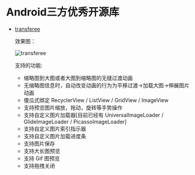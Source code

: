 # Android三方优秀开源库

- [transferee](./https://github.com/Hitomis/transferee)

  效果图：

  ![transferee](./gif/transferee.gif)

  支持的功能:

  - 缩略图到大图或者大图到缩略图的无缝过渡动画
  - 无缩略图信息时，自动改变动画的行为为平移过渡->加载大图->伸展图片动画
  - 傻瓜式绑定 RecyclerView / ListView / GridView / ImageView
  - 支持预览图片缩放，拖动，旋转等手势操作
  - 支持自定义图片加载器[目前已经有 UniversalImageLoader / GlideImageLoader / PicassoImageLoader]
  - 支持自定义图片索引指示器
  - 支持自定义图片加载进度条
  - 支持图片保存
  - 支持大长图预览
  - 支持 Gif 图预览
  - 支持拖拽关闭